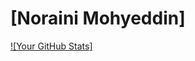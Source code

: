# [Noraini Mohyeddin] 

[![Your GitHub Stats]](https://github.com/noraini0210)


<!---
noraini0210/noraini0210 is a ✨ special ✨ repository because its `README.md` (this file) appears on your GitHub profile.
You can click the Preview link to take a look at your changes.
--->
